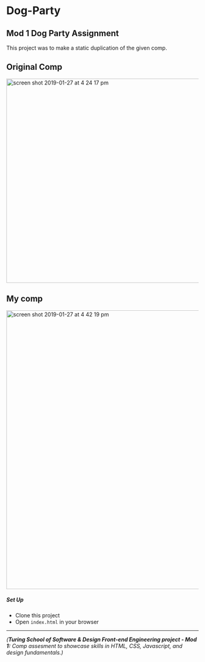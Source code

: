# Dog-Party

## Mod 1 Dog Party Assignment

This project was to make a static duplication of the given comp. 

## Original Comp

<img width="534" alt="screen shot 2019-01-27 at 4 24 17 pm" src="https://user-images.githubusercontent.com/36940278/51808388-70666e80-2250-11e9-8b60-8aba12ad6ad5.png">


## My comp
<img width="729" alt="screen shot 2019-01-27 at 4 42 19 pm" src="https://user-images.githubusercontent.com/36940278/51808569-de139a00-2252-11e9-9a57-f83248cdaa5e.png">


##### Set Up

* Clone this project
* Open `index.html` in your browser
---

_(**Turing School of Software & Design Front-end Engineering project - Mod 1:** Comp assesment to showcase skills in HTML, CSS, Javascript, and design fundamentals.)_
